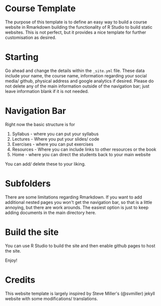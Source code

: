 # Course Template

The purpose of this template is to define an easy way to build a course website in Rmarkdown building the functionality of R Studio to build static websites. This is not perfect, but it provides a nice template for further customisation as desired.

# Starting

Go ahead and change the details within the `_site.yml` file. These data include your name, the course name, information regarding your social media/ github, physical address and google analytics if desired. Please do not delete any of the main information outside of the navigation bar; just leave information blank if it is not needed. 

# Navigation Bar

Right now the basic structure is for 

1. Syllabus - where you can put your syllabus
1. Lectures - Where you put your slides/ code
1. Exercises - where you can put exercises
1. Resources - Where you can include links to other resources or the book
1. Home - where you can direct the students back to your main website

You can add/ delete these to your liking.

# Subfolders

There are some limitations regarding Rmarkdown. If you want to add additional nested pages you won't get the navigation bar, so that is a little annoying, but there are work arounds. The easiest option is just to keep adding documents in the main directory here.

# Build the site

You can use R Studio to build the site and then enable github pages to host the site. 

Enjoy!

# Credits
This website template is largely inspired by Steve Miller's (@svmiller) jekyll website with some modifications/ translations. 
